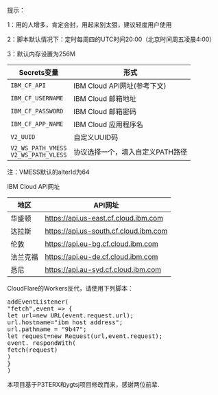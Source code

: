 提示：

1：用的人增多，肯定会封，用起来别太狠，建议轻度用户使用

2：脚本默认情况下：定时每周四的UTC时间20:00（北京时间周五凌晨4:00）

3：默认内存设置为256M


   | Secrets变量 | 形式 |
  | --------------------- | ----------- |
  | `IBM_CF_API`       | IBM Cloud API网址(参考下文) |
  | `IBM_CF_USERNAME`       | IBM Cloud 邮箱地址 |
  | `IBM_CF_PASSWORD` | IBM Cloud 邮箱密码 |
  | `IBM_CF_APP_NAME` | IBM Cloud 应用程序名 |
  | `V2_UUID` | 自定义UUID码 |
  | `V2_WS_PATH_VMESS` </br> `V2_WS_PATH_VLESS` | 协议选择一个，填入自定义PATH路径 |
  
注：VMESS默认的alterId为64

IBM Cloud API网址

  | 地区 | API网址 |
  | --------------------- | ----------- |
  |华盛顿|https://api.us-east.cf.cloud.ibm.com|
  |达拉斯|https://api.us-south.cf.cloud.ibm.com|
  |伦敦|https://api.eu-bg.cf.cloud.ibm.com|
  |法兰克福|https://api.eu-de.cf.cloud.ibm.com|
  |悉尼|https://api.au-syd.cf.cloud.ibm.com|

CloudFlare的Workers反代，请使用下列脚本：
<pre name="code" class="javascript">
addEventListener(
"fetch",event => {
let url=new URL(event.request.url);
url.hostname="ibm host address";
url.pathname = "9b47";
let request=new Request(url,event.request);
event. respondWith(
fetch(request)
)
}
)
</pre>

本项目基于P3TERX和ygtsj项目修改而来，感谢两位前辈.

